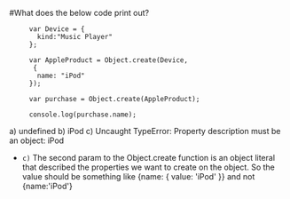 #What does the below code print out?
```
     var Device = {
       kind:"Music Player"
     };
     
     var AppleProduct = Object.create(Device,
      {
       name: "iPod"
     });
     
     var purchase = Object.create(AppleProduct);
     
     console.log(purchase.name);
 ```

a) undefined
b) iPod
c) Uncaught TypeError: Property description must be an object: iPod

* `c)` The second param to the Object.create function is an object literal that described the properties we want to 
create on the object. So the value should be something like {name: { value: 'iPod' }} and not {name:'iPod'}